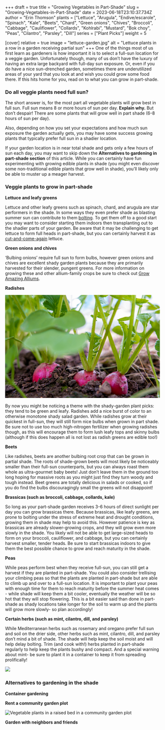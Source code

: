 +++
draft = true
title = "Growing Vegetables in Part-Shade"
slug = "Growing-Vegetables-in-Part-Shade"
date = 2023-06-18T23:10:37.734Z
author = "Erin Thomson"
plants = ["Lettuce", "Arugula", "Endive/escarole", "Spinach", "Kale", "Beets", "Chard", "Green onions", "Chives", "Broccoli", "Cabbage", "Cauliflower", "Collards", "Kohlrabi", "Mustard", "Bok choy", "Peas", "Cilantro", "Parsley", "Dill"]
series = ["Plant Picks"]
weight = 5

[cover]
relative = true
image = "lettuce-garden.jpg"
alt = "Lettuce plants in a row in a garden receiving partial sun"
+++
One of the things most of us first learn as gardeners is how important it is to select a full-sun location for a veggie garden. Unfortunately though, many of us don’t have the luxury of having an extra large backyard with full-day sun exposure. Or, even if you do have a nice sun-drenched garden, sometimes there are underutilized areas of your yard that you look at and wish you could grow some food there. If this hits home for you, read on to what you can grow in part-shade.

### Do all veggie plants need full sun?

The short answer is, for the most part all vegetable plants will grow best in full sun. Full sun means 8 or more hours of sun per day. **Explain why.** But don’t despair! There are some plants that will grow well in part shade (6-8 hours of sun per day).

Also, depending on how you set your expectations and how much sun exposure the garden actually gets, you may have some success growing plants that typically prefer full sun in a shadier location.

If your garden location is in near total shade and gets only a few hours of sun each day, you may want to skip down the **Alternatives to gardening in part-shade section** of this article. While you can certainly have fun experimenting with growing edible plants in shade (you might even discover some non-traditional edible plants that grow well in shade), you’ll likely only be able to muster up a meager harvest.

### Veggie plants to grow in part-shade

**Lettuce and leafy greens**

Lettuce and other leafy greens such as spinach, chard, and arugula are star performers in the shade. In some ways they even prefer shade as blasting summer sun can contribute to them [bolting](https://blog.planter.garden/posts/plant-bolting-a-seedy-situation/). To get them off to a good start you may want to consider starting them indoors then transplanting out to the shadier parts of your garden. Be aware that it may be challenging to get lettuce to form full heads in part-shade, but you can certainly harvest it as [cut-and-come-again](https://blog.planter.garden/posts/harvesting-how-to-and-when/#how-to-harvest-lettuce) lettuce.

**Green onions and chives**

‘Bulbing onions’ require full sun to form bulbs, however green onions and chives are excellent shady garden plants because they are primarily harvested for their slender, pungent greens. For more information on growing these and other allium-family crops be sure to check out [Grow Amazing Alliums](https://blog.planter.garden/posts/grow-amazing-alliums/).

**Radishes**

![Radish plants in a garden](radishes.jpg)

By now you might be noticing a theme with the shady-garden plant picks: they tend to be green and leafy. Radishes add a nice burst of color to an otherwise monotone shady salad garden. While radishes grow at their quickest in full-sun, they will still form nice bulbs when grown in part shade. Be sure not to use too much high-nitrogen fertilizer when growing radishes though, as this will encourage them to form lush leafy tops and skinny bulbs (although if this does happen all is not lost as radish greens are edible too!)

**Beets**

Like radishes, beets are another bulbing root crop that can be grown in partial shade. The roots of shade-grown beets will most likely be noticeably smaller than their full-sun counterparts, but you can always roast them whole as ultra-gourmet baby beets! Just don’t leave them in the ground too long hoping for massive roots as you might just find they turn woody and tough instead. Beet greens are totally delicious in salads or cooked, so if you do find the bulbs discouragingly small the greens will not disappoint!

**Brassicas (such as broccoli, cabbage, collards, kale)**

So long as your part-shade garden receives 3-6 hours of direct sunlight per day you can grow brassicas there. Because brassicas, like leafy greens, are prone to bolting under the stress of extreme heat and drought conditions, growing them in shade may help to avoid this. However patience is key as brassicas are already slower-growing crops, and they will grow even more slowly in the shade. You likely will not be able to get large-sized heads to form on your broccoli, cauliflower, and cabbage, but you can certainly harvest smaller, tender heads. Be sure to start brassicas indoors to give them the best possible chance to grow and reach maturity in the shade.

**Peas**

While peas perform best when they receive full-sun, you can still get a harvest if they are planted in part-shade. You could also consider trellising your climbing peas so that the plants are planted in part-shade but are able to climb up and over to a full-sun location. It is important to plant your peas with enough time for them to reach maturity before the summer heat comes - while shade will keep them a bit cooler, eventually the weather will be so hot that they will stop flowering. This is a bit easier said than done in part-shade as shady locations take longer for the soil to warm up and the plants will grow more slowly- so plan accordingly!

**Certain herbs (such as mint, cilantro, dill, and parsley)**

While Mediterranean herbs such as rosemary and oregano prefer full sun and soil on the drier side, other herbs such as mint, cilantro, dill, and parsley don’t mind a bit of shade. The shade will help keep the soil moist and will help delay bolting. Trim (and cook with!) herbs planted in part-shade regularly to help keep the plants bushy and compact. And a special warning about mint- be sure to plant it in a container to keep it from spreading prolifically!

![](https://lh3.googleusercontent.com/UddOtVwfaYShezkSDo4DKAPpw07ZxVoL10eZfczvCJiXZx2m-VW92kOFJoCSQ8xrD1J_aZYPPej2kZb5oxjsc0uqyJ5YYr2oQotSjFrNHiqFaja9gFS9otJwKfkAPPnASsDGkxCeAJEadWw3hFaJOj0)



### Alternatives to gardening in the shade

**Container gardening**



**Rent a community garden plot**

![Vegetable plants in a raised bed in a community garden plot](community-garden.jpg)

**Garden with neighbors and friends**